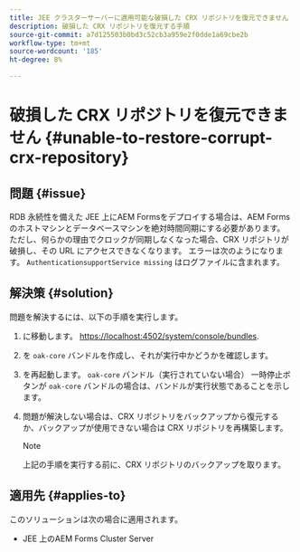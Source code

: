 ```yaml
---
title: JEE クラスターサーバーに適用可能な破損した CRX リポジトリを復元できません
description: 破損した CRX リポジトリを復元する手順
source-git-commit: a7d125503b0bd3c52cb3a959e2f0dde1a69cbe2b
workflow-type: tm+mt
source-wordcount: '185'
ht-degree: 8%

---
```


# 破損した CRX リポジトリを復元できません {#unable-to-restore-corrupt-crx-repository}

## 問題 {#issue}

RDB 永続性を備えた JEE 上にAEM Formsをデプロイする場合は、AEM Formsのホストマシンとデータベースマシンを絶対時間同期にする必要があります。 ただし、何らかの理由でクロックが同期しなくなった場合、CRX リポジトリが破損し、その URL にアクセスできなくなります。 エラーは次のようになります。 `AuthenticationsupportService missing` はログファイルに含まれます。

## 解決策 {#solution}

問題を解決するには、以下の手順を実行します。
1. に移動します。  [https://localhost:4502/system/console/bundles](http://localhost:4502/system/console/bundles).

1. を `oak-core` バンドルを作成し、それが実行中かどうかを確認します。

1. を再起動します。 `oak-core` バンドル（実行されていない場合） 一時停止ボタンが `oak-core` バンドルの場合は、バンドルが実行状態であることを示します。

1. 問題が解決しない場合は、CRX リポジトリをバックアップから復元するか、バックアップが使用できない場合は CRX リポジトリを再構築します。

   >[!NOTE]
   >
   >上記の手順を実行する前に、CRX リポジトリのバックアップを取ります。

## 適用先 {#applies-to}

このソリューションは次の場合に適用されます。

* JEE 上のAEM Forms Cluster Server


